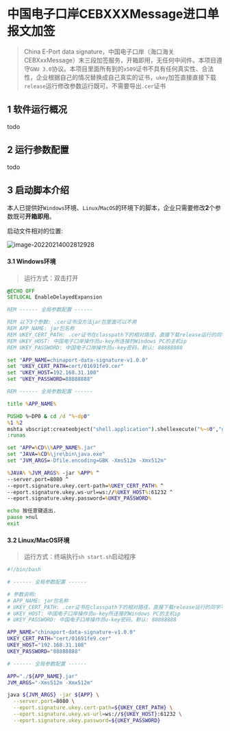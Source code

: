 # 中国电子口岸CEBXXXMessage进口单报文加签

> China E-Port data signature，中国电子口岸（海口海关CEBXxxMessage）末三段加签服务，开箱即用，无任何中间件。本项目遵守`GNU 3.0`协议。本项目里面所有到的`x509`证书不具有任何真实性、合法性，企业根据自己的情况替换成自己真实的证书，`ukey`加签直接直接下载`release`运行修改参数运行既可。不需要导出`.cer`证书



## 1 软件运行概况

todo





## 2 运行参数配置

todo

## 3 启动脚本介绍

本人已提供好`Windows`环境、`Linux`/`MacOS`的环境下的脚本，企业只需要修改**2**个参数既可**开箱即用**。

启动文件相对的位置:

![image-20220214002812928](https://alphahub-test-bucket.oss-cn-shanghai.aliyuncs.com/image/image-20220214002812928.png)

#### 3.1 Windows环境

> 运行方式：双击打开

```bat
@ECHO OFF
SETLOCAL EnableDelayedExpansion

REM ------ 全局参数配置 ------

REM 以下3个参数: .cer证书没方法jar包里面可以不用
REM APP_NAME: jar包名称
REM UKEY_CERT_PATH: .cer证书在classpath下的相对路径，直接下载release运行的同学不需要配置
REM UKEY_HOST: 中国电子口岸操作员u-key所连接的Windows PC的主机ip
REM UKEY_PASSWORD: 中国电子口岸操作员u-key密码，默认: 88888888

set "APP_NAME=chinaport-data-signature-v1.0.0"
set "UKEY_CERT_PATH=cert/01691fe9.cer"
set "UKEY_HOST=192.168.31.108"
set "UKEY_PASSWORD=88888888"

REM ------ 全局参数配置 ------

title %APP_NAME%

PUSHD %~DP0 & cd /d "%~dp0"
%1 %2
mshta vbscript:createobject("shell.application").shellexecute("%~s0","goto :runas","","runas",1)(window.close)&goto :eof
:runas

set "APP=%CD%\%APP_NAME%.jar"
set "JAVA=%CD%\jre\bin\java.exe"
set "JVM_ARGS=-Dfile.encoding=GBK -Xms512m -Xmx512m"

%JAVA% %JVM_ARGS% -jar %APP% ^
--server.port=8080 ^
--eport.signature.ukey.cert-path=%UKEY_CERT_PATH% ^
--eport.signature.ukey.ws-url=ws://%UKEY_HOST%:61232 ^
--eport.signature.ukey.password=%UKEY_PASSWORD%

echo 按任意键退出.
pause >nul
exit
```

#### 3.2 Linux/MacOS环境

> 运行方式：终端执行`sh start.sh`启动程序

```bash
#!/bin/bash

# ------ 全局参数配置 ------

# 参数说明:
# APP_NAME: jar包名称
# UKEY_CERT_PATH: .cer证书在classpath下的相对路径，直接下载release运行的同学不需要配置
# UKEY_HOST: 中国电子口岸操作员u-key所连接的Windows PC的主机ip
# UKEY_PASSWORD: 中国电子口岸操作员u-key密码，默认: 88888888

APP_NAME="chinaport-data-signature-v1.0.0"
UKEY_CERT_PATH="cert/01691fe9.cer"
UKEY_HOST="192.168.31.108"
UKEY_PASSWORD="88888888"

# ------ 全局参数配置 ------

APP="./${APP_NAME}.jar"
JVM_ARGS="-Xms512m -Xmx512m"

java ${JVM_ARGS} -jar ${APP} \
  --server.port=8080 \
  --eport.signature.ukey.cert-path=${UKEY_CERT_PATH} \
  --eport.signature.ukey.ws-url=ws://${UKEY_HOST}:61232 \
  --eport.signature.ukey.password=${UKEY_PASSWORD}
```
